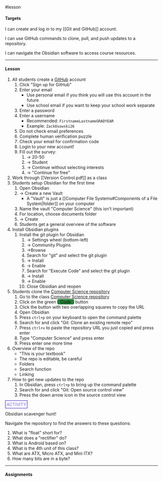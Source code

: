 #lesson

#### Targets
I can create and log in to my [[Git and GitHub]] account.

I can use GitHub commands to clone, pull, and push updates to a repository.

I can navigate the Obsidian software to access course resources.

---
#### Lesson

1. All students create a [GitHub](https://github.com/) account
	1. Click "Sign up for GitHub"
	2. Enter your email
		* Use personal email if you think you will use this account in the future
		* Use school email if you want to keep your school work separate
	3.  Enter a password
	4. Enter a username
		* Recommended: `FirstnameLastnameGRADYEAR`
		* Example: `ZackOsowski26`
	5. Do not check email preferences
	6. Complete human verification puzzle
	7. Check your email for confirmation code
	8. Login to your new account!
	9. Fill out the survey:
		1. -> 20-50
		2. -> Student
		3. -> Continue without selecting interests
		4. -> "Continue for free"
2. Work through [[Version Control.pdf]] as a class
3. Students setup Obsidian for the first time
	1. Open Obsidian
	2.  -> Create a new Vault
		* A "Vault" is just a [[Computer File Systems#Components of a File System|folder]] on your computer
	3. Name the vault "Computer Science" (this isn't important)
	4. For location, choose documents folder
	5. -> Create
	6. Students get a general overview of the software
4. Install Obsidian plugins
	1. Install the git plugin for Obsidian
		1. -> Settings wheel (bottom-left)
		2. -> Community Plugins
		3. ->Browse
		4.  Search for "git" and select the git plugin
		5. -> Install
		6. -> Enable 
		7. Search for "Execute Code" and select the git plugin
		8. -> Install
		9. -> Enable
		10. Close Obsidian and reopen
5. Students clone the [Computer Science repository](https://github.com/zackosowski/ComputerScience)
	1. Go to the class [Computer Science repository](https://github.com/zackosowski/ComputerScience)
	2. Click on the green <span style="border-radius:5px; background-color: #238636; padding-left:10px; padding-right: 10px; font-weight: 500 ">Code</span> button
	3. Click the button with two overlapping squares to copy the URL
	4. Open Obsidian
	5. Press `ctrl+p` on your keyboard to open the command palette
	6. Search for and click "Git: Clone an existing remote repo"
	7. Press `ctrl+v` to paste the repository URL you just copied and press enter
	8. Type "Computer Science" and press enter
	9. Press enter one more time
6. Overview of the repo
	* "This is your textbook"
	* The repo is editable, be careful
	* Folders
	* Search function
	* Linking
7. How to get new updates to the repo
	1. In Obsidian, press `ctrl+p` to bring up the command palette
	2. Search for and click "Git: Open source control view"
	3. Press the down arrow icon in the source control view


<span style="color: #7b6cd9; border: 2px solid #7b6cd9; padding: 3px">ACTIVITY</span>

Obsidian scavenger hunt!

Navigate the repository to find the answers to these questions:
1. What is "float" short for?
2. What does a "rectifier" do?
3. What is Android based on?
4. What is the 4th unit of this class?
5. What are ATX, Micro ATX, and Mini ITX?
6. How many bits are in a byte?

---
#### Assignments

